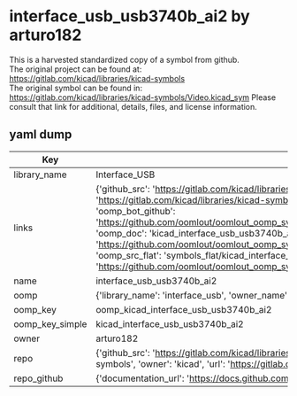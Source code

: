 # interface_usb_usb3740b_ai2 by arturo182  
This is a harvested standardized copy of a symbol from github.  
The original project can be found at:  
https://gitlab.com/kicad/libraries/kicad-symbols  
The original symbol can be found in:
https://gitlab.com/kicad/libraries/kicad-symbols/Video.kicad_sym
Please consult that link for additional, details, files, and license information.  
## yaml dump  
| Key | Value |  
| --- | --- |  
| library_name | Interface_USB |  
| links | {'github_src': 'https://gitlab.com/kicad/libraries/kicad-symbols/Video.kicad_sym', 'github_src_repo': 'https://gitlab.com/kicad/libraries/kicad-symbols', 'oomp_bot': 'kicad_interface_usb_usb3740b_ai2/working', 'oomp_bot_github': 'https://github.com/oomlout/oomlout_oomp_symbol_bot/tree/main/kicad_interface_usb_usb3740b_ai2/working', 'oomp_doc': 'kicad_interface_usb_usb3740b_ai2/working', 'oomp_doc_github': 'https://github.com/oomlout/oomlout_oomp_symbol_doc/tree/main/kicad_interface_usb_usb3740b_ai2/working', 'oomp_src_flat': 'symbols_flat/kicad_interface_usb_usb3740b_ai2/working', 'oomp_src_flat_github': 'https://github.com/oomlout/oomlout_oomp_symbol_src/tree/main/kicad_interface_usb_usb3740b_ai2/working'} |  
| name | interface_usb_usb3740b_ai2 |  
| oomp | {'library_name': 'interface_usb', 'owner_name': 'kicad', 'symbol_name': 'interface_usb_usb3740b_ai2'} |  
| oomp_key | oomp_kicad_interface_usb_usb3740b_ai2 |  
| oomp_key_simple | kicad_interface_usb_usb3740b_ai2 |  
| owner | arturo182 |  
| repo | {'github_src': 'https://gitlab.com/kicad/libraries/kicad-symbols/Video.kicad_sym', 'name': 'libraries/kicad-symbols', 'owner': 'kicad', 'url': 'https://gitlab.com/kicad/libraries/kicad-symbols'} |  
| repo_github | {'documentation_url': 'https://docs.github.com/rest/repos/repos#get-a-repository', 'message': 'Not Found'} |  

